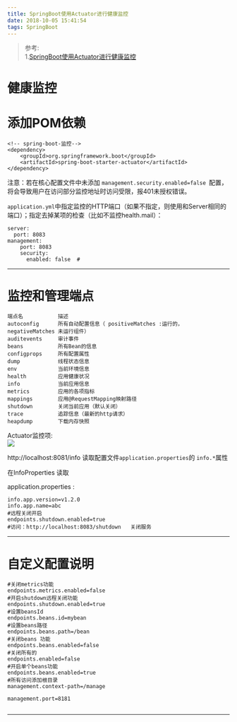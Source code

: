 ```yaml
---
title: SpringBoot使用Actuator进行健康监控
date: 2018-10-05 15:41:54
tags: SpringBoot
---
```


>参考:  
>1.[SpringBoot使用Actuator进行健康监控](https://blog.csdn.net/pengjunlee/article/details/80235390)


# 健康监控

# 添加POM依赖

```
<!-- spring-boot-监控-->
<dependency>
    <groupId>org.springframework.boot</groupId>
    <artifactId>spring-boot-starter-actuator</artifactId>
</dependency>

```

<!--more-->

注意：若在核心配置文件中未添加 `management.security.enabled=false `配置，将会导致用户在访问部分监控地址时访问受限，报401未授权错误。

`application.yml`中指定监控的HTTP端口（如果不指定，则使用和Server相同的端口）；指定去掉某项的检查（比如不监控health.mail）：

```
server:
  port: 8083
management:
    port: 8083
    security:   
      enabled: false  #
```

---

# 监控和管理端点  

```
端点名           描述
autoconfig      所有自动配置信息（ positiveMatches :运行的， negativeMatches 未运行组件）
auditevents     审计事件
beans           所有Bean的信息
configprops     所有配置属性
dump            线程状态信息
env             当前环境信息
health          应用健康状况
info            当前应用信息
metrics         应用的各项指标
mappings        应用@RequestMapping映射路径
shutdown        关闭当前应用（默认关闭）
trace           追踪信息（最新的http请求）
heapdump        下载内存快照
```

Actuator监控项:  
![](/img/SpringBoot/2018-10-5/SpringBoot6.png)

http://localhost:8081/info 读取配置文件`application.properties`的 `info.*`属性

在InfoProperties 读取

application.properties :

```
info.app.version=v1.2.0
info.app.name=abc
#远程关闭开启
endpoints.shutdown.enabled=true  
#访问：http://localhost:8083/shutdown   关闭服务
```
---

# 自定义配置说明

```
#关闭metrics功能
endpoints.metrics.enabled=false
#开启shutdown远程关闭功能
endpoints.shutdown.enabled=true
#设置beansId
endpoints.beans.id=mybean
#设置beans路径
endpoints.beans.path=/bean
#关闭beans 功能
endpoints.beans.enabled=false
#关闭所有的
endpoints.enabled=false 
#开启单个beans功能
endpoints.beans.enabled=true
#所有访问添加根目录
management.context-path=/manage
​
management.port=8181


```
---
